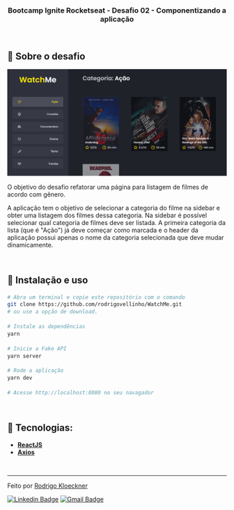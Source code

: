 <h3 align="center">
  Bootcamp Ignite Rocketseat - Desafio 02 - Componentizando a aplicação
</h3>

<br>

## :rocket: Sobre o desafio

<p align="center">
  <img src="https://github.com/rodrigovellinho/WatchMe/blob/main/src/github/WatchMe.PNG" alt="WatchMe">
</p>

O objetivo do desafio refatorar uma página para listagem de filmes de acordo com gênero.

A aplicação tem o objetivo de selecionar a categoria do filme na sidebar e obter uma listagem dos filmes dessa categoria. Na sidebar é possível selecionar qual categoria de filmes deve ser listada.
A primeira categoria da lista (que é "Ação") já deve começar como marcada e o header da aplicação possui apenas o nome da categoria selecionada que deve mudar dinamicamente.

<br>

## :wrench: Instalação e uso

```bash
# Abra um terminal e copie este repositório com o comando
git clone https://github.com/rodrigovellinho/WatchMe.git
# ou use a opção de download.

# Instale as dependências
yarn

# Inicie a Fake API
yarn server

# Rode a aplicação
yarn dev

# Acesse http://localhost:8080 no seu navagador
```

<br>

## 🔨 Tecnologias:

- **[ReactJS](https://reactjs.org/)**
- **[Axios](https://github.com/axios/axios)**

<br>

---

Feito por [Rodrigo Kloeckner](https://github.com/rodrigovellinho)

[![Linkedin Badge](https://img.shields.io/badge/-Rafael%20Martins-blue?style=flat-square&logo=Linkedin&logoColor=white&link=https://www.linkedin.com/in/rodrigokloeckner/)](https://www.linkedin.com/in/rodrigokloeckner/)
[![Gmail Badge](https://img.shields.io/badge/-rafaeldcmartins@gmail.com-c14438?style=flat-square&logo=Gmail&logoColor=white&link=mailto:rodrigo.kloeckner@gmail.com)](mailto:rodrigo.kloeckner@gmail.com)
